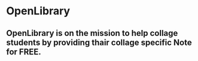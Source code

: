 # OpenLibrary 
##  OpenLibrary is on the mission to help collage students by providing thair collage specific Note for FREE.
